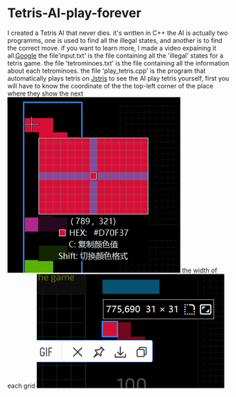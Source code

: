 # Tetris-AI-play-forever
I created a Tetris AI that never dies. it's written in C++
the AI is actually two programms, one is used to find all the illegal states, and another is to find the correct move.
if you want to learn more, I made a video expaining it all.[Google](https://www.google.com)
the file'input.txt' is the file containing all the 'illegal' states for a tetris game.
the file 'tetrominoes.txt' is the file containing all the information about each tetrominoes.
the file 'play_tetris.cpp' is the program that automatically plays tetris on [Jstris](https://jstris.jezevec10.com/)
to see the AI play tetris yourself, first you will have to know
the coordinate of the the top-left corner of the place where they show the next
![piece](https://github.com/issaccheng2008/Tetris-AI-play-forever/blob/main/piece.png)
the width of each grid
![width](https://github.com/issaccheng2008/Tetris-AI-play-forever/blob/main/width_of_grid.png)

